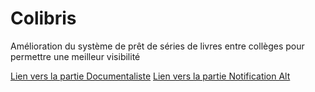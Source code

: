 # Colibris

Amélioration du système de prêt de séries de livres entre collèges pour permettre une meilleur visibilité

[Lien vers la partie Documentaliste](https://josuedurand.github.io/Colibris-maquette/documentaliste/index.html)
[Lien vers la partie Notification Alt](https://josuedurand.github.io/Colibris-maquette/documentaliste/gestNotifDocu.html)
